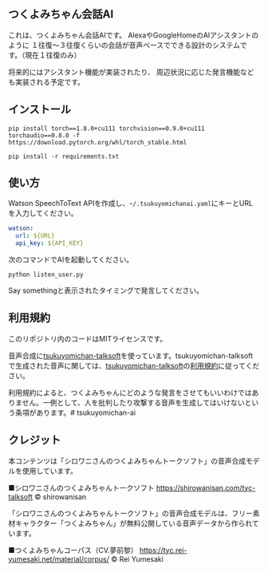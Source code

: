## つくよみちゃん会話AI
これは、つくよみちゃん会話AIです。
AlexaやGoogleHomeのAIアシスタントのように
１往復〜３往復くらいの会話が音声ベースでできる設計のシステムです。（現在１往復のみ）

将来的にはアシスタント機能が実装されたり、
周辺状況に応じた発言機能なども実装される予定です。

## インストール
```
pip install torch==1.8.0+cu111 torchvision==0.9.0+cu111 torchaudio==0.8.0 -f https://download.pytorch.org/whl/torch_stable.html

pip install -r requirements.txt
```

## 使い方
Watson SpeechToText APIを作成し、`~/.tsukuyomichanai.yaml`にキーとURLを入力してください。

```yaml
watson:
  url: ${URL}
  api_key: ${API_KEY}
```

次のコマンドでAIを起動してください。
```
python listen_user.py
```

Say somethingと表示されたタイミングで発言してください。

## 利用規約
このリポジトリ内のコードはMITライセンスです。

音声合成に[tsukuyomichan-talksoft](https://github.com/shirowanisan/tsukuyomichan-talksoft)を使っています。tsukuyomichan-talksoftで生成された音声に関しては、[tsukuyomichan-talksoft](https://github.com/shirowanisan/tsukuyomichan-talksoft)の[利用規約](https://shirowanisan.com/tyc-talksoft-terms)に従ってください。

利用規約によると、つくよみちゃんにどのような発言をさせてもいいわけではありません。一例として、人を批判したり攻撃する音声を生成してはいけないという条項があります。# tsukuyomichan-ai

## クレジット
本コンテンツは「シロワニさんのつくよみちゃんトークソフト」の音声合成モデルを使用しています。

■シロワニさんのつくよみちゃんトークソフト
https://shirowanisan.com/tyc-talksoft
© shirowanisan

「シロワニさんのつくよみちゃんトークソフト」の音声合成モデルは、フリー素材キャラクター「つくよみちゃん」が無料公開している音声データから作られています。

■つくよみちゃんコーパス（CV.夢前黎）
https://tyc.rei-yumesaki.net/material/corpus/
© Rei Yumesaki